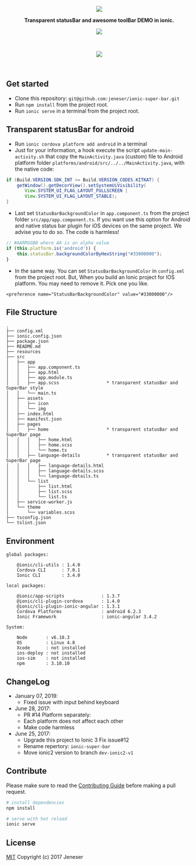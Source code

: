 <p align="center">
  <img src="logo.png" />
</p>

<p align="center">
	<b>Transparent statusBar and awesome toolBar DEMO in ionic.</b>
</p>

<p align="center">
  <img src="support_info.png" />
</p>

<br>
<p align="center">
  <img src="screenshot.gif" />
</p>
<br>

## Get started

* Clone this repository:  `git@github.com:jeneser/ionic-super-bar.git`
* Run `npm install` from the project root.
* Run `ionic serve` in a terminal from the project root.

## Transparent statusBar for android

* Run `ionic cordova platform add android` in a terminal
* Just for your information, a hook execute the script `update-main-activity.sh` that copy the `MainActivity.java` (custom) file to Android platform folder `platforms/android/src/../../MainActivity.java`, with the native code: 

```java
if (Build.VERSION.SDK_INT >= Build.VERSION_CODES.KITKAT) {
	getWindow().getDecorView().setSystemUiVisibility(
	   View.SYSTEM_UI_FLAG_LAYOUT_FULLSCREEN |
	   View.SYSTEM_UI_FLAG_LAYOUT_STABLE);
}
```

* Last set `StatusBarBackgroundColor` in `app.component.ts` from the project folder `src/app/app.component.ts`. 
If you want use this option for Android and native status bar plugin for iOS devices on the same project. We advise you to do so. The code is harmless!

```javascript
// #AARRGGBB where AA is an alpha value
if (this.platform.is('android')) {
	this.statusBar.backgroundColorByHexString("#33000000");
}
```

* In the same way. You can set `StatusBarBackgroundColor` in `config.xml` from the project root.
But, When you build an Ionic project for IOS platform. You may need to remove it. Pick one you like.

```
<preference name="StatusBarBackgroundColor" value="#33000000"/>
```

## File Structure

```
.
├── config.xml
├── ionic.config.json
├── package.json
├── README.md
├── resources
├── src
│   ├── app
│   │   ├── app.component.ts
│   │   ├── app.html
│   │   ├── app.module.ts
│   │   ├── app.scss                  * transparent statusBar and SuperBar style
│   │   └── main.ts
│   ├── assets
│   │   ├── icon
│   │   └── img
│   ├── index.html
│   ├── manifest.json
│   ├── pages
│   │   ├── home                      * transparent statusBar and SuperBar page
│   │   │   ├── home.html
│   │   │   ├── home.scss
│   │   │   └── home.ts
│   │   ├── language-details          * transparent statusBar and SuperBar page
│   │   │   ├── language-details.html
│   │   │   ├── language-details.scss
│   │   │   └── language-details.ts
│   │   └── list
│   │       ├── list.html
│   │       ├── list.scss
│   │       └── list.ts
│   ├── service-worker.js
│   └── theme
│       └── variables.scss
├── tsconfig.json
└── tslint.json
```

## Environment

```
global packages:

    @ionic/cli-utils : 1.4.0
    Cordova CLI      : 7.0.1 
    Ionic CLI        : 3.4.0

local packages:

    @ionic/app-scripts              : 1.3.7
    @ionic/cli-plugin-cordova       : 1.4.0
    @ionic/cli-plugin-ionic-angular : 1.3.1
    Cordova Platforms               : android 6.2.3
    Ionic Framework                 : ionic-angular 3.4.2

System:

    Node       : v6.10.3
    OS         : Linux 4.8
    Xcode      : not installed
    ios-deploy : not installed
    ios-sim    : not installed
    npm        : 3.10.10 
```

## ChangeLog

- January 07, 2019:
  - Fixed issue with input behind keyboard
- June 28, 2017:
  - PR #14 Platform separately:
  - Each platform does not affect each other
  - Make code harmless
- June 25, 2017:
  - Upgrade this project to Ionic 3 Fix issue#12
  - Rename repertory: `ionic-super-bar`
  - Move ionic2 version to branch `dev-ionic2-v1`
 
## Contribute

Please make sure to read the [Contributing Guide](https://github.com/jeneser/ionic-super-bar/blob/master/CONTRIBUTING.md) before making a pull request.

```bash
# install dependencies
npm install

# serve with hot reload
ionic serve

```

## License

[MIT](https://github.com/jeneser/ionic-super-bar/blob/master/LICENSE) Copyright (c) 2017 Jeneser
